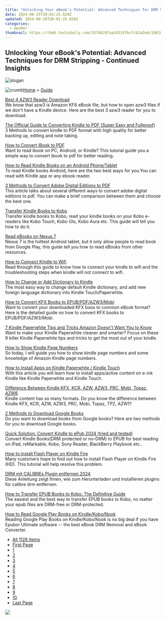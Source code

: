 ```yaml
---
title: "Unlocking Your eBook's Potential: Advanced Techniques for DRM Stripping - Continued Insights"
date: 2024-08-25T20:01:25.820Z
updated: 2024-08-26T20:01:25.820Z
categories:
  - epubor
thumbnail: https://thmb.techidaily.com/3376b29faa2d3197bcfcb2a2edc1961849ab5554465668491f874fa276d36a0e.jpg
---
```


## Unlocking Your eBook's Potential: Advanced Techniques for DRM Stripping - Continued Insights

![slogan](http://www.epubor.com/images/guide-banner-word.png)

![crumb](http://www.epubor.com/images/ol_home.png)[Home](https://tools.techidaily.com/epubor/products/) \> [Guide](https://tools.techidaily.com/epubor/products/)

[Best 4 AZW3 Reader Download](https://tools.techidaily.com/epubor/reader/)  
 We know that azw3 is Amazon KF8 eBook file, but how to open azw3 files if we don't have a Kindle device. Here are the best 3 azw3 reader for you to download.

[The Official Guide to Converting Kindle to PDF (Super Easy and Fullproof)](http://www.epubor.com/convert-kindle-to-pdf.html)  
 3 Methods to convert kindle to PDF format with high quality for better backing up, editing and note taking.

[How to Convert iBook to PDF](https://tools.techidaily.com/epubor/products/)  
 Want to read ibook on PC, Android, or Kindle? This tutorial guide you a simple way to convert ibook to pdf for better reading.

[How to Read Kindle Books on an Android Phone/Tablet](https://tools.techidaily.com/epubor/products/)  
 To read Kindle books Android, here are the two best ways for you.You can read with Kindle app or any ebook reader.

[3 Methods to Convert Adobe Digital Editions to PDF](https://tools.techidaily.com/epubor/products/)  
 This article talks about several different ways to convert adobe digital editions to pdf. You can make a brief comparison between them and choose the best one.

[Transfer Kindle Books to Kobo](https://tools.techidaily.com/epubor/transfer/)  
 Transfer kindle books to Kobo, read your kindle books on your Kobo e-readers like Kobo Touch, Kobo Glo, Kobo Aura etc. This guide will tell you how to do it.

[Read eBooks on Nexus 7](https://tools.techidaily.com/epubor/products/)  
 Nexus 7 is the hottest Android tablet, but it only allow people to read book from Google Play, this guide tell you how to read eBooks from other resources.

[How to Connect Kindle to Wifi](https://tools.techidaily.com/epubor/products/)  
 Read through this guide to know how to connect your kindle to wifi and the troubleshooting steps when kindle will not connect to wifi. 

[How to Change or Add Dictionary to Kindle](https://tools.techidaily.com/epubor/products/)  
 The most easy way to change default Kindle dictionary, and add new foreign language dictionary into Kindle Touch/Paperwhite.

[How to Convert KFX Books to EPUB/PDF/AZW3/Mobi](https://tools.techidaily.com/epubor/products/)  
 Want to convert your downloaded KFX boox to common eBook format? Here is the detailed guide on how to convert KFX books to EPUB/PDF/AZW3/Mobi.

[7 Kindle Paperwhite Tips and Tricks Amazon Doesn't Want You to Know](https://tools.techidaily.com/epubor/products/)  
 Want to make your Kindle Paperwhite cleaner and smarter? Focus on these 9 killer Kindle Paperwhite tips and tricks to get the most out of your kindle.

[How to Show Kindle Page Numbers](https://tools.techidaily.com/epubor/products/)  
 So today, I will guide you how to show kindle page numbers and some knowledge of Amazon Kindle page numbers.

[How to Install Apps on Kindle Paperwhite / Kindle Touch](https://tools.techidaily.com/epubor/products/)  
 With this article you will learn how to install apps/active content on e-ink Kindle like Kindle Paperwhite and Kindle Touch.

[Difference Between Kindle KFX, KCR, AZW, AZW3, PRC, Mobi, Topaz, AZW6](https://tools.techidaily.com/epubor/products/)  
 Kindle content has so many formats. Do you know the difference between Kindle KFX, KCR, AZW, AZW3, PRC, Mobi, Topaz, TPZ, AZW1?

[2 Methods to Download Google Books](https://tools.techidaily.com/epubor/products/)  
 Do you want to download books from Google books? Here are two methods for you to download Google books.

[Quick Solution: Convert Kindle to ePub 2024 (tried and tested)](http://www.epubor.com/convert-kindle-ebooks-to-epub.html)  
 Convert Kindle Books(DRM protected or no-DRM) to EPUB for best reading on iPad, reMarkable, Kobo, Sony Reader, BlackBerry Playbook etc..

[How to install Flash Player on Kindle Fire](https://tools.techidaily.com/epubor/products/)  
 Many customers hope to find out how to install Flash Player on Kindle Fire (HD). This tutorial will help resolve this problem.

[DRM mit CALIBREs Plugin entfernen 2024](https://tools.techidaily.com/epubor/products/)  
 Diese Anleitung zeigt Ihnen, wie zum Herunterladen und Installieren plugins für calibre drm entfernen.

[How to Transfer EPUB Books to Kobo: The Definitive Guide](https://tools.techidaily.com/epubor/products/)  
 The easiest and the best way to transfer EPUB books to Kobo, no matter your epub files are DRM-free or DRM-protected.

[How to Read Google Play Books on Kindle/Kobo/Nook](https://tools.techidaily.com/epubor/products/)  
 Reading Google Play Books on Kindle/Kobo/Nook is no big deal if you have Epubor Ultimate software -- the best eBook DRM Removal and eBook Converter.

* [All 1128 Items](https://tools.techidaily.com/epubor/products/)
* [First Page](https://tools.techidaily.com/epubor/products/)
* [1](https://tools.techidaily.com/epubor/products/)
* [2](https://tools.techidaily.com/epubor/products/)
* [3](https://tools.techidaily.com/epubor/products/)
* [4](https://tools.techidaily.com/epubor/products/)
* [5](https://tools.techidaily.com/epubor/products/)
* [6](https://tools.techidaily.com/epubor/products/)
* [7](https://tools.techidaily.com/epubor/products/)
* [8](https://tools.techidaily.com/epubor/products/)
* [9](https://tools.techidaily.com/epubor/products/)
* [10](https://tools.techidaily.com/epubor/products/)
* [Last Page](https://tools.techidaily.com/epubor/products/)

<ins class="adsbygoogle"
     style="display:block"
     data-ad-format="autorelaxed"
     data-ad-client="ca-pub-7571918770474297"
     data-ad-slot="1223367746"></ins>



<ins class="adsbygoogle"
     style="display:block"
     data-ad-client="ca-pub-7571918770474297"
     data-ad-slot="8358498916"
     data-ad-format="auto"
     data-full-width-responsive="true"></ins>

<!-- affiliate ads begin -->
<a href="https://shop.mondly.com/affiliate.php?ACCOUNT=ATISTUDI&AFFILIATE=108875&PATH=https%3A%2F%2Fwww.mondly.com%3FAFFILIATE%3D108875%26RESOURCE%3D%2BGeneral%2B970x90%2B"><img src="https://secure.avangate.com/images/merchant/69c418c33ec2e1a4267fa9bb77fa1428/general-970x90.gif" border="0"></a>
<!-- affiliate ads end -->

